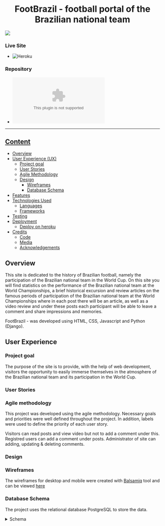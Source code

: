 <h1 align="center"> FootBrazil - football portal of the Brazilian national team</h1>

<img src="#" ><br>

### Live Site

- ![Heroku](https://footbrazil-a7d96ef49755.herokuapp.com/)

### Repository

- ![Github](www.github.com)

---

## [Content](#content)

- [Overview](#overview)
- [User Experience (UX)](#user-experience-ux)
  - [Project goal](#project-goal)
  - [User Stories](#user-stories)
  - [Agile Methodology](#agile-methodology)
  - [Design](#design)
    - [Wireframes](#wireframes)
    - [Database Schema](#database-schema)
- [Features](#features)
- [Technologies Used](#technologies-used)
  - [Languages](#languages)
  - [Frameworks](#frameworks)
- [Testing](#testing)
- [Deployment](#deployment)
  - [Deploy on heroku](#deploy-on-heroku)
- [Credits](#credits)
  - [Code](#code)
  - [Media](#media)
  - [Acknowledgements](#acknowledgements)

## Overview

This site is dedicated to the history of Brazilian football, namely the participation of the Brazilian national team in the World Cup. On this site you will find statistics on the performance of the Brazilian national team at the World Championships, a brief historical excursion and review articles on the famous periods of participation of the Brazilian national team at the World Championships where in each post there will be an article, as well as a video review and under these posts each participant will be able to leave a comment and share impressions and memories.

FootBrazil - was developed using HTML, CSS, Javascript and Python (Django).

## User Experience

### Project goal

The purpose of the site is to provide, with the help of web development, visitors the opportunity to easily immerse themselves in the atmosphere of the Brazilian national team and its participation in the World Cup.

### User Stories


### Agile methodology

This project was developed using the agile methodology. Necessary goals and priorities were well defined throughout the project. In addition, labels were used to define the priority of each user story.

Visitors can read posts and view video but not to add a comment under this. Registred users can add a comment under posts. Administrator of site can adding, updating & deleting comments.

### Design




### Wireframes
The wireframes for desktop and mobile were created with [Balsamiq](https://balsamiq.com/) tool and can be viewed [here](/)<br>

### Database Schema
The project uses the relational database PostgreSQL to store the data.


<details>
<summary>Schema</summary>
<img src="#" ><br>
</details>